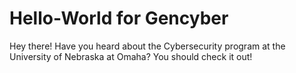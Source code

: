 # Hello-World for Gencyber

Hey there! Have you heard about the Cybersecurity program at the University of Nebraska at
Omaha? You should check it out!